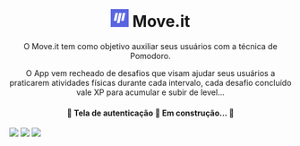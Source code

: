 <h1 align="center">    
    <strong>
    	<a 
           href="https://moveit-flavicon.vercel.app" 
           target="_blank"
           style="text-decoration: none"
        >
           <img src="public/favicon.png" style="width: 2rem; margin-top: -0.25rem"/> Move.it  
        </a> 
    </strong>
</h1>

<p align="center">
     O Move.it tem como objetivo auxiliar  seus usuários com a técnica de Pomodoro.
</p>
<p align="center">
  O App vem recheado de desafios que visam ajudar seus usuários a praticarem atividades físicas durante cada intervalo, cada desafio concluído vale XP para acumular e subir de level... 
</p>


<h4 align="center">  🚧  Tela de autenticação 🚀 Em construção...  🚧 </h4>





​                         <a href="https://www.figma.com/file/qy5ezBB53psSUUpvYzkemz/Move.it-1.0?node-id=160%3A2761"><img src="https://img.shields.io/static/v1?label=figma&message=layout&color=F24E1E&style=for-the-badge&logo=figma"/></a>  <a href="https://www.figma.com/file/qy5ezBB53psSUUpvYzkemz/Move.it-1.0?node-id=160:2761"><img src="https://img.shields.io/static/v1?label=vercel&message=deploy&color=000000&style=for-the-badge&logo=vercel"/></a>  <img src="https://img.shields.io/static/v1?label=made with&message=reactjs&color=61dafb&style=for-the-badge&logo=react"/>



